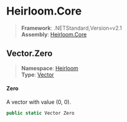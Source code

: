 # Heirloom.Core

> **Framework**: .NETStandard,Version=v2.1  
> **Assembly**: [Heirloom.Core][0]  

## Vector.Zero

> **Namespace**: [Heirloom][0]  
> **Type**: [Vector][1]  

#### Zero

A vector with value (0, 0).

```cs
public static Vector Zero
```

[0]: ../Heirloom.Core.md
[1]: Heirloom.Vector.md
